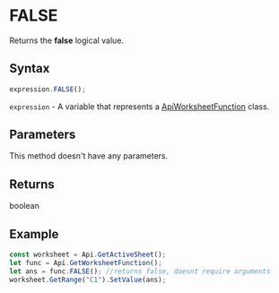 # FALSE

Returns the **false** logical value.

## Syntax

```javascript
expression.FALSE();
```

`expression` - A variable that represents a [ApiWorksheetFunction](../ApiWorksheetFunction.md) class.

## Parameters

This method doesn't have any parameters.

## Returns

boolean

## Example



```javascript editor-xlsx
const worksheet = Api.GetActiveSheet();
let func = Api.GetWorksheetFunction();
let ans = func.FALSE(); //returns false, doesnt require arguments
worksheet.GetRange("C1").SetValue(ans);

```
